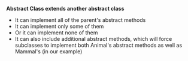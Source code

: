 
**Abstract Class extends another abstract class**

- It can implement all of the parent's abstract methods
- It can implement only some of them
- Or it can implement none of them
- It can also include additional abstract methods, which will force subclasses 
to implement both Animal's abstract methods as well as Mammal's (in our example)